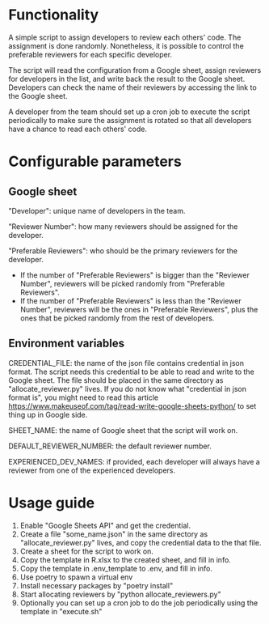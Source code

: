 # Functionality
A simple script to assign developers to review each others' code. The assignment is done randomly.
Nonetheless, it is possible to control the preferable reviewers for each specific developer.

The script will read the configuration from a Google sheet, assign reviewers for developers in the list,
and write back the result to the Google sheet. Developers can check the name of their reviewers by accessing 
the link to the Google sheet.

A developer from the team should set up a cron job to execute the script periodically to make sure the assignment is 
rotated so that all developers have a chance to read each others' code.

# Configurable parameters

## Google sheet
"Developer": unique name of developers in the team.

"Reviewer Number": how many reviewers should be assigned for the developer.

"Preferable Reviewers": who should be the primary reviewers for the developer.
- If the number of "Preferable Reviewers" is bigger than the "Reviewer Number", reviewers will be picked randomly from 
"Preferable Reviewers".
- If the number of "Preferable Reviewers" is less than the "Reviewer Number", reviewers will be the ones in 
"Preferable Reviewers", plus the ones that be picked randomly from the rest of developers.

## Environment variables
CREDENTIAL_FILE: the name of the json file contains credential in json format. The script needs this credential to be 
able to read and write to the Google sheet. The file should be placed in the same directory as "allocate_reviewer.py" 
lives. If you do not know what "credential in json format is", you might need to read this article 
https://www.makeuseof.com/tag/read-write-google-sheets-python/ to set thing up in Google side.

SHEET_NAME: the name of Google sheet that the script will work on.

DEFAULT_REVIEWER_NUMBER: the default reviewer number.

EXPERIENCED_DEV_NAMES: if provided, each developer will always have a reviewer from one of the experienced developers. 


# Usage guide
1. Enable "Google Sheets API" and get the credential.
2. Create a file "some_name.json" in the same directory as "allocate_reviewer.py" lives, and copy the credential data 
to the that file.
3. Create a sheet for the script to work on.
4. Copy the template in R.xlsx to the created sheet, and fill in info.
5. Copy the template in .env_template to .env, and fill in info.
6. Use poetry to spawn a virtual env 
7. Install necessary packages by "poetry install"  
8. Start allocating reviewers by "python allocate_reviewers.py"  
9. Optionally you can set up a cron job to do the job periodically using the template in "execute.sh"

